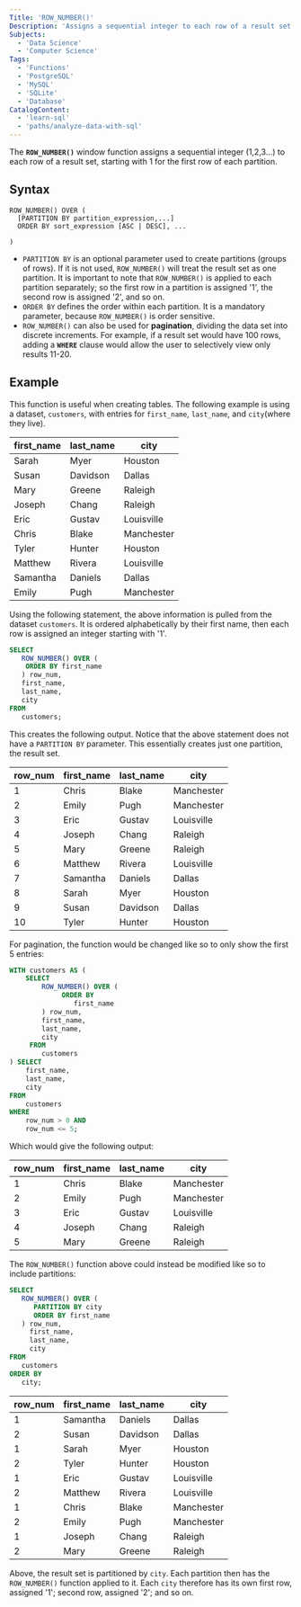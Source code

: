 ```yaml
---
Title: 'ROW_NUMBER()'
Description: 'Assigns a sequential integer to each row of a result set.'
Subjects:
  - 'Data Science'
  - 'Computer Science'
Tags:
  - 'Functions'
  - 'PostgreSQL'
  - 'MySQL'
  - 'SQLite'
  - 'Database'
CatalogContent:
  - 'learn-sql'
  - 'paths/analyze-data-with-sql'
---
```


The **`ROW_NUMBER()`** window function assigns a sequential integer (1,2,3...) to each row of a result set, starting with 1 for the first row of each partition.

## Syntax

```pseudo
ROW_NUMBER() OVER (
  [PARTITION BY partition_expression,...]
  ORDER BY sort_expression [ASC | DESC], ...

)
```
* `PARTITION BY` is an optional parameter used to create partitions (groups of rows). If it is not used, `ROW_NUMBER()` will treat the result set as one partition. It is important to note that `ROW_NUMBER()` is applied to each partition separately; so the first row in a partition is assigned '1', the second row is assigned '2', and so on.
* `ORDER BY` defines the order within each partition. It is a mandatory parameter, because `ROW_NUMBER()` is order sensitive.
* `ROW_NUMBER()` can also be used for **pagination**, dividing the data set into discrete increments. For example, if a result set would have 100 rows, adding a **`WHERE`** clause would allow the user to selectively view only results 11-20.

## Example

This function is useful when creating tables. The following example is using a dataset, `customers`, with entries for `first_name`, `last_name`, and `city`(where they live).

| first_name | last_name | city         |
| ---        | ---       | ---          |
| Sarah      | Myer      | Houston      |
| Susan      | Davidson  | Dallas       |
| Mary       | Greene    | Raleigh      |
| Joseph     | Chang     | Raleigh      |
| Eric       | Gustav    | Louisville   |
| Chris      | Blake     | Manchester   |
| Tyler      | Hunter    | Houston      |
| Matthew    | Rivera    | Louisville   |
| Samantha   | Daniels   | Dallas       |
| Emily      | Pugh      | Manchester   |

Using the following statement, the above information is pulled from the dataset `customers`. It is ordered alphabetically by their first name, then each row is assigned an integer starting with '1'.

```sql
SELECT 
   ROW_NUMBER() OVER (
	ORDER BY first_name
   ) row_num,
   first_name, 
   last_name, 
   city
FROM 
   customers;
```

This creates the following output. Notice that the above statement does not have a `PARTITION BY` parameter. This essentially creates just one partition, the result set.

| row_num | first_name | last_name | city        |
| ---     | ---        | ---       | ---         |
| 1       | Chris      | Blake     | Manchester  |
| 2       | Emily      | Pugh      | Manchester  |
| 3       | Eric       | Gustav    | Louisville  |
| 4       | Joseph     | Chang     | Raleigh     |
| 5       | Mary       | Greene    | Raleigh     |
| 6       | Matthew    | Rivera    | Louisville  |
| 7       | Samantha   | Daniels   | Dallas      |
| 8       | Sarah      | Myer      | Houston     |
| 9       | Susan      | Davidson  | Dallas      |
| 10      | Tyler      | Hunter    | Houston     |

For pagination, the function would be changed like so to only show the first 5 entries:

```sql
WITH customers AS (
    SELECT 
        ROW_NUMBER() OVER (
             ORDER BY 
                first_name
        ) row_num, 
        first_name, 
        last_name,
        city
     FROM 
        customers
) SELECT 
    first_name, 
    last_name,
    city
FROM 
    customers
WHERE 
    row_num > 0 AND 
    row_num <= 5;
```
Which would give the following output:

| row_num | first_name | last_name | city        |
| ---     | ---        | ---       | ---         |
| 1       | Chris      | Blake     | Manchester  |
| 2       | Emily      | Pugh      | Manchester  |
| 3       | Eric       | Gustav    | Louisville  |
| 4       | Joseph     | Chang     | Raleigh     |
| 5       | Mary       | Greene    | Raleigh     |

The `ROW_NUMBER()` function above could instead be modified like so to include partitions:

```sql
SELECT 
   ROW_NUMBER() OVER (
      PARTITION BY city
      ORDER BY first_name
   ) row_num,
     first_name, 
     last_name, 
     city
FROM 
   customers
ORDER BY 
   city;
```

| row_num | first_name | last_name | city        |
| ---     | ---        | ---       | ---         |
| 1       | Samantha   | Daniels   | Dallas      |
| 2       | Susan      | Davidson  | Dallas      |
| 1       | Sarah      | Myer      | Houston     |
| 2       | Tyler      | Hunter    | Houston     |
| 1       | Eric       | Gustav    | Louisville  |
| 2       | Matthew    | Rivera    | Louisville  |
| 1       | Chris      | Blake     | Manchester  |
| 2       | Emily      | Pugh      | Manchester  |
| 1       | Joseph     | Chang     | Raleigh     |
| 2       | Mary       | Greene    | Raleigh     |

Above, the result set is partitioned by `city`. Each partition then has the `ROW_NUMBER()` function applied to it. Each `city` therefore has its own first row, assigned '1'; second row, assigned '2'; and so on.